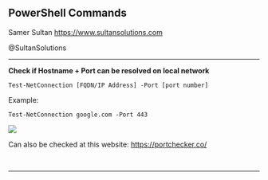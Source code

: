 ## PowerShell Commands

Samer Sultan
https://www.sultansolutions.com

@SultanSolutions

---
**Check if Hostname + Port can be resolved on local network**



    Test-NetConnection [FQDN/IP Address] -Port [port number]

Example:

    Test-NetConnection google.com -Port 443

<img src="https://i.imgur.com/H6yeNtI.png">

Can also be checked at this website: https://portchecker.co/
    
&nbsp;
&nbsp;

---

&nbsp;
&nbsp;


